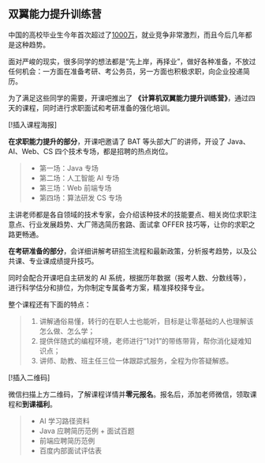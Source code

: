 ## 双翼能力提升训练营

中国的高校毕业生今年首次超过了[1000万](https://36kr.com/p/1630177453209350)，就业竞争非常激烈，而且今后几年都是这种趋势。

面对严峻的现实，很多同学的想法都是“先上岸，再择业”，做好各种准备，不放过任何机会：一方面在准备考研、考公务员，另一方面也积极求职，向企业投递简历。

为了满足这些同学的需要，开课吧推出了 **《计算机双翼能力提升训练营》**，通过四天的课程，同时进行求职面试和考研准备的强化培训。

[!插入课程海报]

**在求职能力提升的部分**，开课吧邀请了 BAT 等头部大厂的讲师，开设了 Java、AI、Web、CS 四个技术专场，都是招聘的热点岗位。

> - 第一场：Java 专场
> - 第二场：人工智能 AI 专场
> - 第三场：Web 前端专场
> - 第四场：算法研发 CS 专场

主讲老师都是各自领域的技术专家，会介绍该种技术的技能要点、相关岗位求职注意点、行业发展趋势、大厂筛选简历套路、面试拿 OFFER 技巧等，让你的求职之路更畅通。

**在考研准备的部分**，会详细讲解考研招生流程和最新政策，分析报考趋势，以及公共课、专业课成绩提升技巧。

同时会配合开课吧自主研发的 AI 系统，根据历年数据（报考人数、分数线等），进行科学估分和排位，为你制定专属备考方案，精准择校择专业。

整个课程还有下面的特点：

> 1. 讲解通俗易懂，转行的在职人士也能听，目标是让零基础的人也理解该怎么做、怎么学；
> 2. 提供伴随式的编程环境，老师进行“1对1”的带练带背，帮你消化疑难知识点；
> 3. 讲师、助教、班主任三位一体跟踪式服务，全程为你答疑解惑。

[!插入二维码]

微信扫描上方二维码，了解课程详情并**零元报名**。报名后，添加老师微信，领取课程和**到课福利**。

> - AI 学习路径资料
> - Java 应聘简历范例 + 面试百题
> - 前端应聘简历范例
> - 百度内部面试评估表
